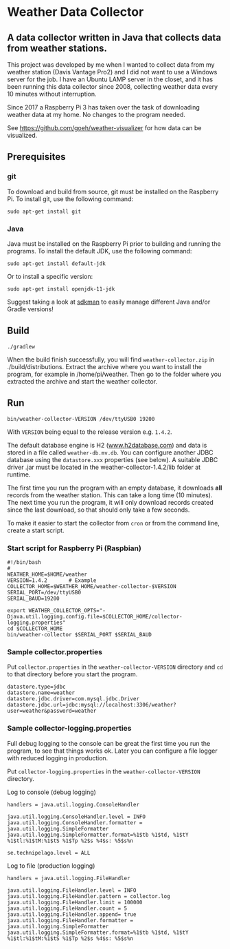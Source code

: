 # Weather Data Collector

## A data collector written in Java that collects data from weather stations.

This project was developed by me when I wanted to collect data from my
weather station (Davis Vantage Pro2) and I did not want to use a
Windows server for the job. I have an Ubuntu LAMP server in the closet,
and it has been running this data collector since 2008,
collecting weather data every 10 minutes without interruption.

Since 2017 a Raspberry Pi 3 has taken over the task of downloading weather data at my home.
No changes to the program needed.

See https://github.com/goeh/weather-visualizer for how data can be visualized.

## Prerequisites

### git

To download and build from source, git must be installed on the Raspberry Pi.
To install git, use the following command:

    sudo apt-get install git

### Java

Java must be installed on the Raspberry Pi prior to building and running the programs.
To install the default JDK, use the following command:

    sudo apt-get install default-jdk

Or to install a specific version:

    sudo apt-get install openjdk-11-jdk

Suggest taking a look at [sdkman](https://sdkman.io/) to easily manage different Java and/or Gradle versions!

## Build

    ./gradlew

When the build finish successfully, you will find `weather-collector.zip` in ./build/distributions.
Extract the archive where you want to install the program, for example in /home/pi/weather.
Then go to the folder where you extracted the archive and start the weather collector.

## Run

    bin/weather-collector-VERSION /dev/ttyUSB0 19200

With `VERSION` being equal to the release version e.g. `1.4.2`.

The default database engine is H2 (www.h2database.com) and data is stored in a file called `weather-db.mv.db`.
You can configure another JDBC database using the `datastore.xxx` properties (see below).
A suitable JDBC driver .jar must be located in the weather-collector-1.4.2/lib folder at runtime.

The first time you run the program with an empty database, it downloads **all** records from the weather station.
This can take a long time (10 minutes). The next time you run the program,
it will only download records created since the last download, so that should only take a few seconds.

To make it easier to start the collector from `cron` or from the command line, create a start script.

### Start script for Raspberry Pi (Raspbian)

    #!/bin/bash
    #
    WEATHER_HOME=$HOME/weather
    VERSION=1.4.2       # Example
    COLLECTOR_HOME=$WEATHER_HOME/weather-collector-$VERSION
    SERIAL_PORT=/dev/ttyUSB0
    SERIAL_BAUD=19200
    
    export WEATHER_COLLECTOR_OPTS="-Djava.util.logging.config.file=$COLLECTOR_HOME/collector-logging.properties"
    cd $COLLECTOR_HOME
    bin/weather-collector $SERIAL_PORT $SERIAL_BAUD

### Sample collector.properties

Put `collector.properties` in the `weather-collector-VERSION` directory and `cd` to that directory before you start the program.

    datastore.type=jdbc
    datastore.name=weather
    datastore.jdbc.driver=com.mysql.jdbc.Driver
    datastore.jdbc.url=jdbc:mysql://localhost:3306/weather?user=weather&password=weather

### Sample collector-logging.properties

Full debug logging to the console can be great the first time you run the program,
to see that things works ok.
Later you can configure a file logger with reduced logging  in production.

Put `collector-logging.properties` in the `weather-collector-VERSION` directory.

Log to console (debug logging)

    handlers = java.util.logging.ConsoleHandler

    java.util.logging.ConsoleHandler.level = INFO
    java.util.logging.ConsoleHandler.formatter = java.util.logging.SimpleFormatter
    java.util.logging.SimpleFormatter.format=%1$tb %1$td, %1$tY %1$tl:%1$tM:%1$tS %1$Tp %2$s %4$s: %5$s%n

    se.technipelago.level = ALL

Log to file (production logging)

    handlers = java.util.logging.FileHandler
    
    java.util.logging.FileHandler.level = INFO
    java.util.logging.FileHandler.pattern = collector.log
    java.util.logging.FileHandler.limit = 100000
    java.util.logging.FileHandler.count = 5
    java.util.logging.FileHandler.append= true
    java.util.logging.FileHandler.formatter = java.util.logging.SimpleFormatter
    java.util.logging.SimpleFormatter.format=%1$tb %1$td, %1$tY %1$tl:%1$tM:%1$tS %1$Tp %2$s %4$s: %5$s%n

